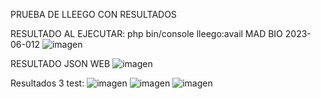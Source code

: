 PRUEBA DE LLEEGO CON RESULTADOS

RESULTADO AL EJECUTAR: php bin/console lleego:avail MAD BIO 2023-06-012
![imagen](https://github.com/user-attachments/assets/c71a35cf-00d0-4e3d-8ffa-f32078581e9f)

RESULTADO JSON WEB
![imagen](https://github.com/user-attachments/assets/395f321d-17f8-4c32-8922-1b2b39800f79)

Resultados 3 test:
![imagen](https://github.com/user-attachments/assets/2b537688-3687-4aba-b4df-d88dc57d2296)
![imagen](https://github.com/user-attachments/assets/8079563d-125e-4a84-99a8-0d827f9faaf4)
![imagen](https://github.com/user-attachments/assets/19c826dc-cd07-41f5-8a4a-d7c55b2873b8)
